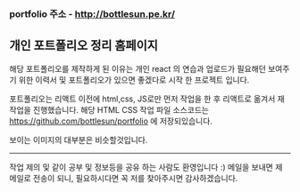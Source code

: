 ### portfolio 주소 - http://bottlesun.pe.kr/
## 개인 포트폴리오 정리 홈페이지

해당 포트폴리오를 제작하게 된 이유는
개인 react 의 연습과 업로드가 필요해던 보여주기 위한 이력서 및 포트폴리오가 있으면 좋겠다로 시작 한 프로젝트 입니다.

포트폴리오는 리액트 이전에 html,css, JS로만 먼저 작업을 한 후 리액트로 옮겨서 재 작업을 진행했습니다.
해당 HTML CSS 작업  파일 소스코드는 https://github.com/bottlesun/portfolio 에 저장되있습니다.

보이는 이미지의 대부분은 비슷할것입니다.

-------------------------------------------------------------------------------

작업 제의 및 같이 공부 및 정보등을 공유 하는 사람도 환영입니다 :)
메일을 보내면 제 메일로 전송이 되니, 필요하시다면 꼭 저를 찾아주시면 감사하겠습니다.

